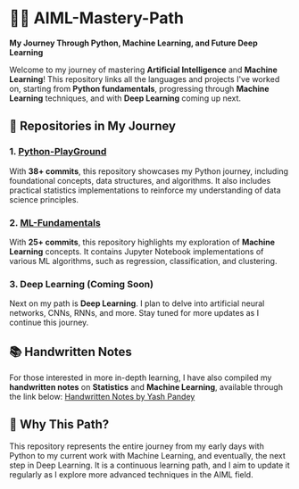 # 🤖🧠 AIML-Mastery-Path

**My Journey Through Python, Machine Learning, and Future Deep Learning**

Welcome to my journey of mastering **Artificial Intelligence** and **Machine Learning**! This repository links all the languages and projects I've worked on, starting from **Python fundamentals**, progressing through **Machine Learning** techniques, and with **Deep Learning** coming up next.

## 📂 Repositories in My Journey

### 1. [**Python-PlayGround**](https://github.com/YashPandey1405/Python-Playground)

With **38+ commits**, this repository showcases my Python journey, including foundational concepts, data structures, and algorithms. It also includes practical statistics implementations to reinforce my understanding of data science principles.

### 2. [**ML-Fundamentals**](https://github.com/YashPandey1405/ML-Fundamentals)

With **25+ commits**, this repository highlights my exploration of **Machine Learning** concepts. It contains Jupyter Notebook implementations of various ML algorithms, such as regression, classification, and clustering.

### 3. **Deep Learning (Coming Soon)**

Next on my path is **Deep Learning**. I plan to delve into artificial neural networks, CNNs, RNNs, and more. Stay tuned for more updates as I continue this journey.

## 📚 Handwritten Notes

For those interested in more in-depth learning, I have also compiled my **handwritten notes** on **Statistics** and **Machine Learning**, available through the link below:
[Handwritten Notes by Yash Pandey](https://drive.google.com/drive/folders/1Q9vvwE4wyD5dRUSHjS582swdY76ytd6o)

## 🔗 Why This Path?

This repository represents the entire journey from my early days with Python to my current work with Machine Learning, and eventually, the next step in Deep Learning. It is a continuous learning path, and I aim to update it regularly as I explore more advanced techniques in the AIML field.
